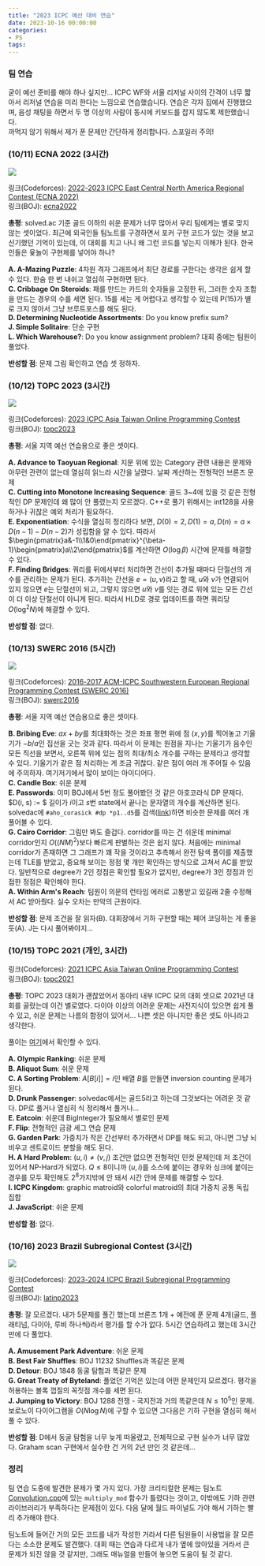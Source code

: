 ```yaml
---
title: "2023 ICPC 예선 대비 연습"
date: 2023-10-16 00:00:00
categories:
- PS
tags:
---
```



### 팀 연습
굳이 예선 준비를 해야 하나 싶지만... ICPC WF와 서울 리저널 사이의 간격이 너무 짧아서 리저널 연습을 미리 한다는 느낌으로 연습했습니다. 연습은 각자 집에서 진행했으며, 음성 채팅을 하면서 두 명 이상의 사람이 동시에 키보드를 잡지 않도록 제한했습니다.<br>
까먹지 않기 위해서 제가 푼 문제만 간단하게 정리합니다. 스포일러 주의!

### (10/11) ECNA 2022 (3시간)

![](/img/2023-icpc-pre-practice-01.png)

링크(Codeforces): [2022-2023 ICPC East Central North America Regional Contest (ECNA 2022)](https://codeforces.com/gym/104614)<br>
링크(BOJ): [ecna2022](https://www.acmicpc.net/category/detail/3521)

**총평**: solved.ac 기준 골드 이하의 쉬운 문제가 너무 많아서 우리 팀에게는 별로 맞지 않는 셋이었다. 최근에 외국인들 팀노트를 구경하면서 포커 구현 코드가 있는 것을 보고 신기했던 기억이 있는데, 이 대회를 치고 나니 왜 그런 코드를 넣는지 이해가 된다. 한국인들은 윷놀이 구현체를 넣어야 하나?

**A. A-Mazing Puzzle**: 4차원 격자 그래프에서 최단 경로를 구한다는 생각은 쉽게 할 수 있다. 한숨 한 번 내쉬고 열심히 구현하면 된다.<br>**C. Cribbage On Steroids**: 패를 만드는 카드의 숫자들을 고정한 뒤, 그러한 숫자 조합을 만드는 경우의 수를 세면 된다. 15를 세는 게 어렵다고 생각할 수 있는데 P(15)가 별로 크지 않아서 그냥 브루트포스를 해도 된다.<br>**D. Determining Nucleotide Assortments**: Do you know prefix sum?<br>**J. Simple Solitaire**: 단순 구현<br>**L. Which Warehouse?**: Do you know assignment problem? 대회 중에는 팀원이 풀었다.

**반성할 점**: 문제 그림 확인하고 연습 셋 정하자.

### (10/12) TOPC 2023 (3시간)

![](/img/2023-icpc-pre-practice-02.png)

링크(Codeforces): [2023 ICPC Asia Taiwan Online Programming Contest](https://codeforces.com/gym/104619)<br>
링크(BOJ): [topc2023](https://www.acmicpc.net/category/detail/3989)

**총평**: 서울 지역 예선 연습용으로 좋은 셋이다.

**A. Advance to Taoyuan Regional**: 지문 위에 있는 Category 관련 내용은 문제와 아무런 관련이 없는데 열심히 읽느라 시간을 날렸다. 날짜 계산하는 전형적인 브론즈 문제<br>**C. Cutting into Monotone Increasing Sequence**: 골드 3~4에 있을 것 같은 전형적인 DP 문제인데 왜 많이 안 풀렸는지 모르겠다. C++로 풀기 위해서는 int128을 사용하거나 귀찮은 예외 처리가 필요하다.<br>**E. Exponentiation**: 수식을 열심히 정리하다 보면, $D(0) = 2, D(1) = a, D(n)=a\times D(n-1) - D(n-2)$가 성립함을 알 수 있다. 따라서 $\begin{pmatrix}a&-1\\1&0\end{pmatrix}^{\beta-1}\begin{pmatrix}a\\2\end{pmatrix}$를 계산하면 $O(\log \beta)$ 시간에 문제를 해결할 수 있다.<br>**F. Finding Bridges**: 쿼리를 뒤에서부터 처리하면 간선이 추가될 때마다 단절선의 개수를 관리하는 문제가 된다. 추가하는 간선을 $e=(u,v)$라고 할 때, $u$와 $v$가 연결되어 있지 않으면 $e$는 단절선이 되고, 그렇지 않으면 $u$와 $v$를 잇는 경로 위에 있는 모든 간선이 더 이상 단절선이 아니게 된다. 따라서 HLD로 경로 업데이트를 하면 쿼리당 $O(\log^2 N)$에 해결할 수 있다.

**반성할 점**: 없다.

### (10/13) SWERC 2016 (5시간)

![](/img/2023-icpc-pre-practice-03.png)

링크(Codeforces): [2016-2017 ACM-ICPC Southwestern European Regional Programming Contest (SWERC 2016)](https://codeforces.com/gym/101174)<br>
링크(BOJ): [swerc2016](https://www.acmicpc.net/category/detail/1581)

**총평**: 서울 지역 예선 연습용으로 좋은 셋이다.

**B. Bribing Eve**: $ax+by$를 최대화하는 것은 좌표 평면 위에 점 $(x,y)$를 찍어놓고 기울기가 $-b/a$인 집선을 긋는 것과 같다. 따라서 이 문제는 원점을 지나는 기울기가 음수인 모든 직선을 보면서, 오른쪽 위에 있는 점의 최대/최소 개수를 구하는 문제라고 생각할 수 있다. 기울기가 같은 점 처리하는 게 조금 귀찮다. 같은 점이 여러 개 주어질 수 있음에 주의하자. 여기저기에서 많이 보이는 아이디어다.<br>**C. Candle Box**: 쉬운 문제<br>**E. Passwords**: 이미 BOJ에서 5번 정도 풀어봤던 것 같은 아호코라식 DP 문제다. $D(i, s) := $ 길이가 $i$이고 $s$번 state에서 끝나는 문자열의 개수를 계산하면 된다. solvedac에 `#aho_corasick #dp *p1..d5`를 검색([link](https://solved.ac/search?query=%23aho_corasick%20%23dp%20*p1..d5))하면 비슷한 문제를 여러 개 풀어볼 수 있다.<br>**G. Cairo Corridor**: 그림만 봐도 즐겁다. corridor를 따는 건 쉬운데 minimal corridor인지 $O((NM)^2)$보다 빠르게 판별하는 것은 쉽지 않다. 처음에는 minimal corridor가 존재하면 그 그래프가 꽤 작을 것이라고 추측해서 완전 탐색 풀이를 제출했는데 TLE를 받았고, 중요해 보이는 정점 몇 개만 확인하는 방식으로 고쳐서 AC를 받았다. 일반적으로 degree가 2인 정점은 확인할 필요가 없지만, degree가 3인 정점과 인접한 정점은 확인해야 한다.<br>**A. Within Arm's Reach**: 팀원이 의문의 런타임 에러로 고통받고 있길래 2줄 수정해서 AC 받아줬다. 실수 오차는 만악의 근원이다.

**반성할 점**: 문제 조건을 잘 읽자(B). 대회장에서 기하 구현할 때는 페어 코딩하는 게 좋을 듯(A). J는 다시 풀어봐야지...

### (10/15) TOPC 2021 (개인, 3시간)

링크(Codeforces): [2021 ICPC Asia Taiwan Online Programming Contest](https://codeforces.com/gym/103373)<br>
링크(BOJ): [topc2021](https://www.acmicpc.net/category/detail/2818)

**총평**: TOPC 2023 대회가 괜찮았어서 동아리 내부 ICPC 모의 대회 셋으로 2021년 대회를 골랐는데 이건 별로였다. 다이아 이상의 어려운 문제는 사전지식이 있으면 쉽게 풀 수 있고, 쉬운 문제는 나름의 함정이 있어서... 나쁜 셋은 아니지만 좋은 셋도 아니라고 생각한다.

풀이는 [여기](https://github.com/justiceHui/SSU-SCCC-Study/blob/master/2023-autumn-contest/team-solution.pdf)에서 확인할 수 있다.

**A. Olympic Ranking**: 쉬운 문제<br>**B. Aliquot Sum**: 쉬운 문제<br>**C. A Sorting Problem**: $A[B[i]] = i$인 배열 $B$를 만들면 inversion counting 문제가 된다.<br>**D. Drunk Passenger**: solvedac에서는 골드5라고 하는데 그것보다는 어려운 것 같다. DP로 풀거나 열심히 식 정리해서 풀거나...<br>**E. Eatcoin**: 쉬운데 BigInteger가 필요해서 별로인 문제<br>**F. Flip**: 전형적인 금광 세그 연습 문제<br>**G. Garden Park**: 가중치가 작은 간선부터 추가하면서 DP를 해도 되고, 아니면 그냥 뇌 비우고 센트로이드 분할을 해도 된다.<br>**H. A Hard Problem**: $(u,i) \neq (v,j)$ 조건만 없으면 전형적인 민컷 문제인데 저 조건이 있어서 NP-Hard가 되었다. $Q \leq 8$이니까 $(u,i)$를 소스에 붙이는 경우와 싱크에 붙이는 경우를 모두 확인해도 $2^8$가지밖에 안 돼서 시간 안에 문제를 해결할 수 있다.<br>**I. ICPC Kingdom**: graphic matroid와 colorful matroid의 최대 가중치 공통 독립 집합<br>**J. JavaScript**: 쉬운 문제

**반성할 점**: 없다.

### (10/16) 2023 Brazil Subregional Contest (3시간)

![](/img/2023-icpc-pre-practice-05.png)

링크(Codeforces): [2023-2024 ICPC Brazil Subregional Programming Contest](https://codeforces.com/gym/104555)<br>
링크(BOJ): [latinp2023](https://www.acmicpc.net/category/detail/3902)

**총평**: 잘 모르겠다. 내가 5문제를 풀긴 했는데 브론즈 1개 + 예전에 푼 문제 4개(골드, 플래티넘, 다이아, 루비 하나씩)라서 평가를 할 수가 없다. 5시간 연습하려고 했는데 3시간 만에 다 풀었다.

**A. Amusement Park Adventure**: 쉬운 문제<br>**B. Best Fair Shuffles**: BOJ 11232 Shuffles과 똑같은 문제<br>**D. Detour**: BOJ 1848 동굴 탐험과 똑같은 문제<br>**G. Great Treaty of Byteland**: 풀었던 기억은 있는데 어떤 문제인지 모르겠다. 평각을 허용하는 볼록 껍질의 꼭짓점 개수를 세면 된다.<br>**J. Jumping to Victory**: BOJ 1288 전쟁 - 국지전과 거의 똑같은데 $N \leq 10^5$인 문제. 보로노이 다이어그램을 $O(N \log N)$에 구할 수 있으면 그다음은 기하 구현을 열심히 해서 풀 수 있다.

**반성할 점**: D에서 동굴 탐험을 너무 늦게 떠올렸고, 전체적으로 구현 실수가 너무 많았다. Graham scan 구현에서 실수한 건 거의 2년 만인 것 같은데...

### 정리

팀 연습 도중에 발견한 문제가 몇 가지 있다. 가장 크리티컬한 문제는 팀노트 [Convolution.cpp](https://github.com/justiceHui/icpc-teamnote/blob/master/code/Math/Convolution.cpp)에 있는 `multiply_mod` 함수가 틀렸다는 것이고, 이밖에도 기하 관련 라이브러리가 부족하다는 문제점이 있다. 다음 달에 월드 파이널도 가야 해서 기하는 빨리 추가해야 한다.

팀노트에 들어간 거의 모든 코드를 내가 작성한 거라서 다른 팀원들이 사용법을 잘 모른다는 소소한 문제도 발견했다. 대회 때는 연습과 다르게 내가 옆에 앉아있을 거라서 큰 문제가 되진 않을 것 같지만, 그래도 매뉴얼을 만들어 놓으면 도움이 될 것 같다.
